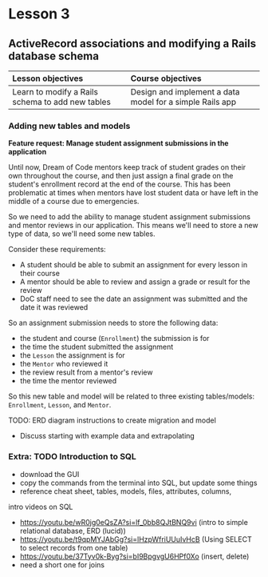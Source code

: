 # Lesson 3
## ActiveRecord associations and modifying a Rails database schema

| Lesson objectives                            | Course objectives                        |
|:---------------------------------------------|:-----------------------------------------|
| Learn to modify a Rails schema to add new tables | Design and implement a data model for a simple Rails app |

### Adding new tables and models
**Feature request: Manage student assignment submissions in the application**

Until now, Dream of Code mentors keep track of student grades on their own throughout the course, and then just assign a final grade on the student's enrollment record at the end of the course. This has been problematic at times when mentors have lost student data or have left in the middle of a course due to emergencies.

So we need to add the ability to manage student assignment submissions and mentor reviews in our application. This means we'll need to store a new type of data, so we'll need some new tables.

Consider these requirements:
- A student should be able to submit an assignment for every lesson in their course
- A mentor should be able to review and assign a grade or result for the review
- DoC staff need to see the date an assignment was submitted and the date it was reviewed

So an assignment submission needs to store the following data:
- the student and course (`Enrollment`) the submission is for
- the time the student submitted the assignment
- the `Lesson` the assignment is for
- the `Mentor` who reviewed it
- the review result from a mentor's review
- the time the mentor reviewed

So this new table and model will be related to three existing tables/models: `Enrollment`, `Lesson`, and `Mentor`. 

TODO:
ERD diagram
instructions to create migration and model
- Discuss starting with example data and extrapolating

### Extra: TODO Introduction to SQL
- download the GUI
- copy the commands from the terminal into SQL, but update some things
- reference cheat sheet, tables, models, files, attributes, columns,

intro videos on SQL
- https://youtu.be/wR0jg0eQsZA?si=lf_0bb8QJtBNQ9vi  (intro to simple relational database, ERD (lucid))
- https://youtu.be/t9qpMYJAbGg?si=lHzpWfriUUuIvHcB (Using SELECT to select records from one table)
- https://youtu.be/37Tyv0k-Byg?si=bI9BpgvgU6HPf0Xo  (insert, delete)
- need a short one for joins